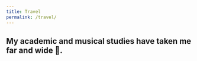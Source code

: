 ```yaml
---
title: Travel
permalink: /travel/
---
```

## My academic and musical studies have taken me far and wide 🛫.
